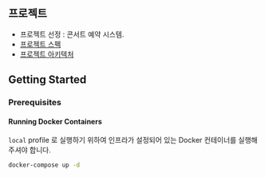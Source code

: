 ## 프로젝트
- 프로젝트 선정 : 콘서트 예약 시스템.
- [프로젝트 스펙](docs/spec.md)
- [프로젝트 아키텍처](docs/architecture.md)

## Getting Started

### Prerequisites

#### Running Docker Containers

`local` profile 로 실행하기 위하여 인프라가 설정되어 있는 Docker 컨테이너를 실행해주셔야 합니다.

```bash
docker-compose up -d
```

